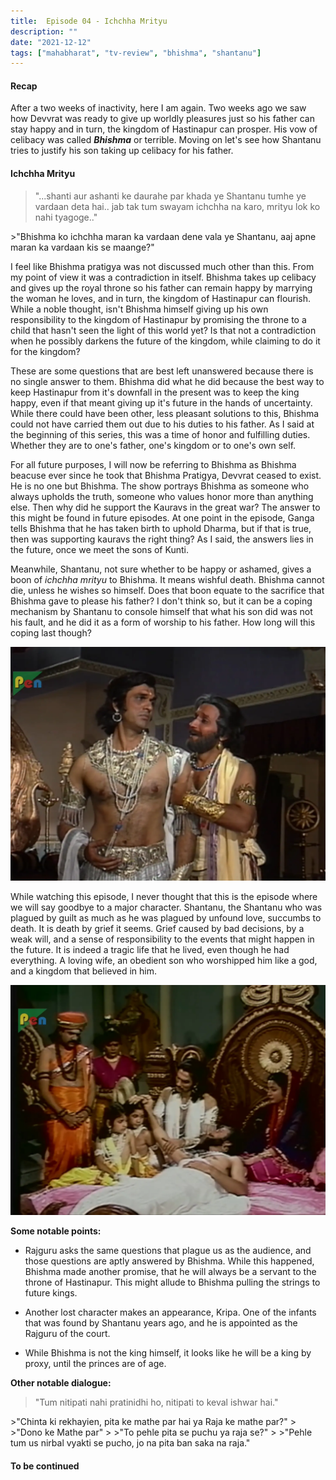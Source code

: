 ```yaml
---
title:  Episode 04 - Ichchha Mrityu
description: ""
date: "2021-12-12"
tags: ["mahabharat", "tv-review", "bhishma", "shantanu"]
---
```

#### Recap

After a two weeks of inactivity, here I am again. Two weeks ago we saw how
Devvrat was ready to give up worldly pleasures just so his father can stay
happy and in turn, the kingdom of Hastinapur can prosper. His vow of celibacy
was called ***Bhishma*** or terrible. Moving on let's see how Shantanu tries to
justify his son taking up celibacy for his father.

#### Ichchha Mrityu

>"...shanti aur ashanti ke daurahe par khada ye Shantanu tumhe ye vardaan deta hai.. jab tak tum swayam ichchha na karo, mrityu lok ko nahi tyagoge.."
<div></div>
>"Bhishma ko ichchha maran ka vardaan dene vala ye Shantanu, aaj apne maran ka vardaan kis se maange?"

I feel like Bhishma pratigya was not discussed much other than this. From my
point of view it was a contradiction in itself. Bhishma takes up celibacy and
gives up the royal throne so his father can remain happy by marrying the woman
he loves, and in turn, the kingdom of Hastinapur can flourish. While a noble
thought, isn't Bhishma himself giving up his own responsibility to the kingdom
of Hastinapur by promising the throne to a child that hasn't seen the light of
this world yet? Is that not a contradiction when he possibly darkens the future
of the kingdom, while claiming to do it for the kingdom? 

These are some questions that are best left unanswered because there is no
single answer to them. Bhishma did what he did because the best way to keep
Hastinapur from it's downfall in the present was to keep the king happy, even
if that meant giving up it's future in the hands of uncertainty. While there
could have been other, less pleasant solutions to this, Bhishma could not have
carried them out due to his duties to his father. As I said at the beginning of
this series, this was a time of honor and fulfilling duties. Whether they are
to one's father, one's kingdom or to one's own self.

For all future purposes, I will now be referring to Bhishma as Bhishma beacuse
ever since he took that Bhishma Pratigya, Devvrat ceased to exist. He is no one
but Bhishma. The show portrays Bhishma as someone who always upholds the truth,
someone who values honor more than anything else. Then why did he support the
Kauravs in the great war? The answer to this might be found in future episodes.
At one point in the episode, Ganga tells Bhishma that he has taken birth to
uphold Dharma, but if that is true, then was supporting kauravs the right
thing? As I said, the answers lies in the future, once we meet the sons of
Kunti.

Meanwhile, Shantanu, not sure whether to be happy or ashamed, gives a boon of
*ichchha mrityu* to Bhishma. It means wishful death. Bhishma cannot die, unless
he wishes so himself. Does that boon equate to the sacrifice that Bhishma gave
to please his father? I don't think so, but it can be a coping mechanism by
Shantanu to console himself that what his son did was not his fault, and he did
it as a form of worship to his father. How long will this coping last though? 

![Bhishma and Shantanu](../../assets/mahabharat/ep_4_1.webp)

While watching this episode, I never thought that this is the episode where we
will say goodbye to a major character. Shantanu, the Shantanu who was plagued
by guilt as much as he was plagued by unfound love, succumbs to death. It is
death by grief it seems. Grief caused by bad decisions, by a weak will, and a
sense of responsibility to the events that might happen in the future. It is
indeed a tragic life that he lived, even though he had everything. A loving
wife, an obedient son who worshipped him like a god, and a kingdom that
believed in him.


![Shantanu says goodbye](../../assets/mahabharat/ep_4_2.webp)

**Some notable points:**

* Rajguru asks the same questions that plague us as the audience, and those questions are aptly answered by Bhishma. While this happened, Bhishma made another promise, that he will always be a servant to the throne of Hastinapur. This might allude to Bhishma pulling the strings to future kings.

* Another lost character makes an appearance, Kripa. One of the infants that was found by Shantanu years ago, and he is appointed as the Rajguru of the court.

* While Bhishma is not the king himself, it looks like he will be a king by proxy, until the princes are of age.

**Other notable dialogue:**

>"Tum nitipati nahi pratinidhi ho, nitipati to keval ishwar hai."
<div></div>
>"Chinta ki rekhayien, pita ke mathe par hai ya Raja ke mathe par?"
>
>"Dono ke Mathe par"
>
>"To pehle pita se puchu ya raja se?"
>
>"Pehle tum us nirbal vyakti se pucho, jo na pita ban saka na raja."


#### To be continued

